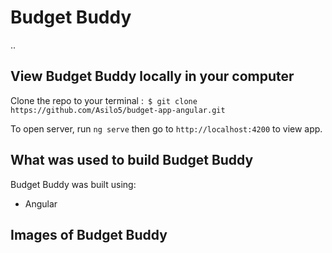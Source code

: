 # Budget Buddy

.. 


## View Budget Buddy locally in your computer

Clone the repo to your terminal :``` $ git clone https://github.com/Asilo5/budget-app-angular.git```

To open server, run ``` ng serve ``` then go to ``` http://localhost:4200 ``` to view app.

## What was used to build Budget Buddy

Budget Buddy was built using:
  - Angular
  
## Images of Budget Buddy

![]()
![]()
